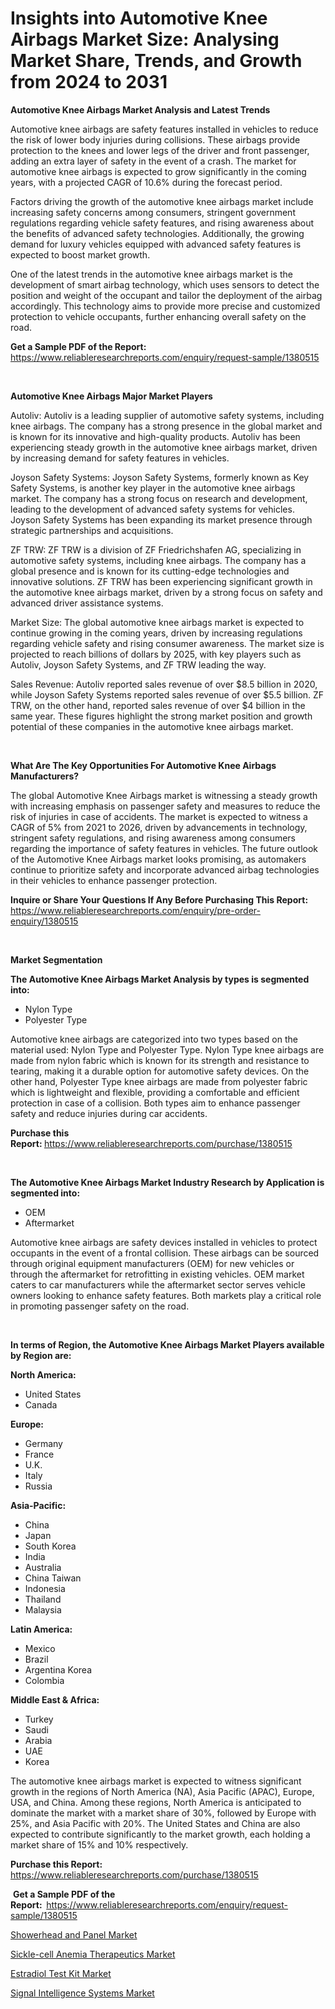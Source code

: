 <p><h1>Insights into Automotive Knee Airbags Market Size: Analysing Market Share, Trends, and Growth from 2024 to 2031</h1></p><p><strong>Automotive Knee Airbags Market Analysis and Latest Trends</strong></p>
<p><p>Automotive knee airbags are safety features installed in vehicles to reduce the risk of lower body injuries during collisions. These airbags provide protection to the knees and lower legs of the driver and front passenger, adding an extra layer of safety in the event of a crash. The market for automotive knee airbags is expected to grow significantly in the coming years, with a projected CAGR of 10.6% during the forecast period.</p><p>Factors driving the growth of the automotive knee airbags market include increasing safety concerns among consumers, stringent government regulations regarding vehicle safety features, and rising awareness about the benefits of advanced safety technologies. Additionally, the growing demand for luxury vehicles equipped with advanced safety features is expected to boost market growth.</p><p>One of the latest trends in the automotive knee airbags market is the development of smart airbag technology, which uses sensors to detect the position and weight of the occupant and tailor the deployment of the airbag accordingly. This technology aims to provide more precise and customized protection to vehicle occupants, further enhancing overall safety on the road.</p></p>
<p><strong>Get a Sample PDF of the Report:&nbsp;</strong> <a href="https://www.reliableresearchreports.com/enquiry/request-sample/1380515">https://www.reliableresearchreports.com/enquiry/request-sample/1380515</a></p>
<p>&nbsp;</p>
<p><strong>Automotive Knee Airbags Major Market Players</strong></p>
<p><p>Autoliv: Autoliv is a leading supplier of automotive safety systems, including knee airbags. The company has a strong presence in the global market and is known for its innovative and high-quality products. Autoliv has been experiencing steady growth in the automotive knee airbags market, driven by increasing demand for safety features in vehicles.</p><p>Joyson Safety Systems: Joyson Safety Systems, formerly known as Key Safety Systems, is another key player in the automotive knee airbags market. The company has a strong focus on research and development, leading to the development of advanced safety systems for vehicles. Joyson Safety Systems has been expanding its market presence through strategic partnerships and acquisitions.</p><p>ZF TRW: ZF TRW is a division of ZF Friedrichshafen AG, specializing in automotive safety systems, including knee airbags. The company has a global presence and is known for its cutting-edge technologies and innovative solutions. ZF TRW has been experiencing significant growth in the automotive knee airbags market, driven by a strong focus on safety and advanced driver assistance systems.</p><p>Market Size: The global automotive knee airbags market is expected to continue growing in the coming years, driven by increasing regulations regarding vehicle safety and rising consumer awareness. The market size is projected to reach billions of dollars by 2025, with key players such as Autoliv, Joyson Safety Systems, and ZF TRW leading the way.</p><p>Sales Revenue: Autoliv reported sales revenue of over $8.5 billion in 2020, while Joyson Safety Systems reported sales revenue of over $5.5 billion. ZF TRW, on the other hand, reported sales revenue of over $4 billion in the same year. These figures highlight the strong market position and growth potential of these companies in the automotive knee airbags market.</p></p>
<p>&nbsp;</p>
<p><strong>What Are The Key Opportunities For Automotive Knee Airbags Manufacturers?</strong></p>
<p><p>The global Automotive Knee Airbags market is witnessing a steady growth with increasing emphasis on passenger safety and measures to reduce the risk of injuries in case of accidents. The market is expected to witness a CAGR of 5% from 2021 to 2026, driven by advancements in technology, stringent safety regulations, and rising awareness among consumers regarding the importance of safety features in vehicles. The future outlook of the Automotive Knee Airbags market looks promising, as automakers continue to prioritize safety and incorporate advanced airbag technologies in their vehicles to enhance passenger protection.</p></p>
<p><strong>Inquire or Share Your Questions If Any Before Purchasing This Report:</strong> <a href="https://www.reliableresearchreports.com/enquiry/pre-order-enquiry/1380515">https://www.reliableresearchreports.com/enquiry/pre-order-enquiry/1380515</a></p>
<p>&nbsp;</p>
<p><strong>Market Segmentation</strong></p>
<p><strong>The Automotive Knee Airbags Market Analysis by types is segmented into:</strong></p>
<p><ul><li>Nylon Type</li><li>Polyester Type</li></ul></p>
<p><p>Automotive knee airbags are categorized into two types based on the material used: Nylon Type and Polyester Type. Nylon Type knee airbags are made from nylon fabric which is known for its strength and resistance to tearing, making it a durable option for automotive safety devices. On the other hand, Polyester Type knee airbags are made from polyester fabric which is lightweight and flexible, providing a comfortable and efficient protection in case of a collision. Both types aim to enhance passenger safety and reduce injuries during car accidents.</p></p>
<p><strong>Purchase this Report:&nbsp;</strong><a href="https://www.reliableresearchreports.com/purchase/1380515">https://www.reliableresearchreports.com/purchase/1380515</a></p>
<p>&nbsp;</p>
<p><strong>The Automotive Knee Airbags Market Industry Research by Application is segmented into:</strong></p>
<p><ul><li>OEM</li><li>Aftermarket</li></ul></p>
<p><p>Automotive knee airbags are safety devices installed in vehicles to protect occupants in the event of a frontal collision. These airbags can be sourced through original equipment manufacturers (OEM) for new vehicles or through the aftermarket for retrofitting in existing vehicles. OEM market caters to car manufacturers while the aftermarket sector serves vehicle owners looking to enhance safety features. Both markets play a critical role in promoting passenger safety on the road.</p></p>
<p>&nbsp;</p>
<p><strong>In terms of Region, the Automotive Knee Airbags Market Players available by Region are:</strong></p>
<p>
    <p> <strong> North America: </strong>
        <ul>
            <li>United States</li>
            <li>Canada</li>
        </ul>
        </p> 
    <p> <strong> Europe: </strong>
        <ul>
            <li>Germany</li>
            <li>France</li>
            <li>U.K.</li>
            <li>Italy</li>
            <li>Russia</li>
        </ul>
        </p> 
    <p> <strong> Asia-Pacific: </strong>
        <ul>
            <li>China</li>
            <li>Japan</li>
            <li>South Korea</li>
            <li>India</li>
            <li>Australia</li>
            <li>China Taiwan</li>
            <li>Indonesia</li>
            <li>Thailand</li>
            <li>Malaysia</li>
        </ul>
        </p> 
    <p> <strong> Latin America: </strong>
        <ul>
            <li>Mexico</li>
            <li>Brazil</li>
            <li>Argentina Korea</li>
            <li>Colombia</li>
        </ul>
        </p> 
    <p> <strong> Middle East & Africa: </strong>
        <ul>
            <li>Turkey</li>
            <li>Saudi</li>
            <li>Arabia</li>
            <li>UAE</li>
            <li>Korea</li>
        </ul>
    </p>
    </p>
<p><p>The automotive knee airbags market is expected to witness significant growth in the regions of North America (NA), Asia Pacific (APAC), Europe, USA, and China. Among these regions, North America is anticipated to dominate the market with a market share of 30%, followed by Europe with 25%, and Asia Pacific with 20%. The United States and China are also expected to contribute significantly to the market growth, each holding a market share of 15% and 10% respectively.</p></p>
<p><strong>Purchase this Report: </strong><a href="https://www.reliableresearchreports.com/purchase/1380515">https://www.reliableresearchreports.com/purchase/1380515</a></p>
<p>&nbsp;<strong>Get a Sample PDF of the Report:&nbsp;&nbsp;</strong><a href="https://www.reliableresearchreports.com/enquiry/request-sample/1380515">https://www.reliableresearchreports.com/enquiry/request-sample/1380515</a></p>
<p><strong></strong></p>
<p><p><a href="https://view.publitas.com/reportprime-1/showerhead-and-panel-market-size-market-share-and-global-market-analysis-report-2023-2030/">Showerhead and Panel Market</a></p><p><a href="https://view.publitas.com/reportprime-1/sickle-cell-anemia-therapeutics-market-research-report-provides-thorough-industry-overview-which-offers-an-in-depth-analysis-of-product-trends-and-new-market-divisions/">Sickle-cell Anemia Therapeutics Market</a></p><p><a href="https://iodized-pantydraco-05c.notion.site/Estradiol-Test-Kit-Market-Research-Report-Provides-thorough-Industry-Overview-which-offers-an-In-De-21063cc5b844439e8d1b1356c4261928">Estradiol Test Kit Market</a></p><p><a href="https://view.publitas.com/reportprime-1/signal-intelligence-systems-market-research-report-unlocks-analysis-on-the-market-financial-status-market-size-and-market-revenue-upto-2030/">Signal Intelligence Systems Market</a></p></p>